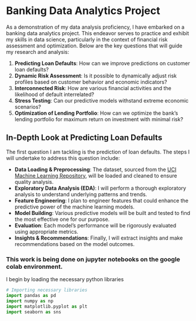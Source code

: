 # Banking Data Analytics Project

As a demonstration of my data analysis proficiency, I have embarked on a banking data analytics project. This endeavor serves to practice and exhibit my skills in data science, particularly in the context of financial risk assessment and optimization. Below are the key questions that will guide my research and analysis:

1. **Predicting Loan Defaults**: How can we improve predictions on customer loan defaults?
2. **Dynamic Risk Assessment**: Is it possible to dynamically adjust risk profiles based on customer behavior and economic indicators?
3. **Interconnected Risk**: How are various financial activities and the likelihood of default interrelated?
4. **Stress Testing**: Can our predictive models withstand extreme economic scenarios?
5. **Optimization of Lending Portfolio**: How can we optimize the bank’s lending portfolio for maximum return on investment with minimal risk?

## In-Depth Look at Predicting Loan Defaults

The first question I am tackling is the prediction of loan defaults. The steps I will undertake to address this question include:

- **Data Loading & Preprocessing**: The dataset, sourced from the [UCI Machine Learning Repository](https://archive.ics.uci.edu/dataset/350/default+of+credit+card+clients), will be loaded and cleaned to ensure quality analysis.
- **Exploratory Data Analysis (EDA)**: I will perform a thorough exploratory analysis to understand underlying patterns and trends.
- **Feature Engineering**: I plan to engineer features that could enhance the predictive power of the machine learning models.
- **Model Building**: Various predictive models will be built and tested to find the most effective one for our purpose.
- **Evaluation**: Each model’s performance will be rigorously evaluated using appropriate metrics.
- **Insights & Recommendations**: Finally, I will extract insights and make recommendations based on the model outcomes.

### This work is being done on jupyter notebooks on the google colab environment. 

I begin by loading the necessary python libraries

```python
# Importing necessary libraries
import pandas as pd
import numpy as np
import matplotlib.pyplot as plt
import seaborn as sns
```




